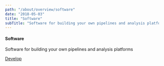 ```yaml
---
path: "/about/overview/software"
date: "2018-05-03"
title: "Software"
subTitle: "Software for building your own pipelines and analysis platforms"
---
```


#### Software

Software for building your own pipelines and analysis platforms

[Develop](/develop/development-guides/development-guides-overview)
